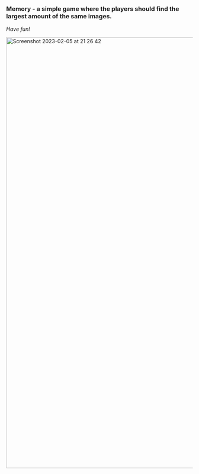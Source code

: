 ### Memory - a simple game where the players should find the largest amount of the same images.

*Have fun!*

<img width="1165" alt="Screenshot 2023-02-05 at 21 26 42" src="https://user-images.githubusercontent.com/122368077/216843051-6c24270a-bb0f-46d0-81d2-ea8b78047f10.png">
